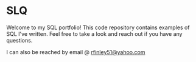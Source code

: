 # SLQ
Welcome to my SQL portfolio! This code repository contains examples of SQL I've written. Feel free to take a look and reach out if you have any questions.

I can also be reached by email @ rfinley51@yahoo.com
